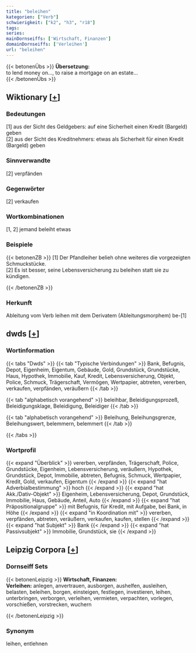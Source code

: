 ```yaml
---
title: "beleihen"
kategorien: ["Verb"]
schwierigkeit: ["k2", "h3", "r18"]
tags:
series:
mainDornseiffs: ['Wirtschaft, Finanzen']
domainDornseiffs: ['Verleihen']
url: "beleihen"
---
```


{{< betonenÜbs >}}
**Übersetzung:**  
to lend money on..., to raise a mortgage on an estate...  
{{< /betonenÜbs >}}

## Wiktionary [[+](https://de.wiktionary.org/wiki/beleihen)]

### Bedeutungen
[1] aus der Sicht des Geldgebers: auf eine Sicherheit einen Kredit (Bargeld) geben  
[2] aus der Sicht des Kreditnehmers: etwas als Sicherheit für einen Kredit (Bargeld) geben  

### Sinnverwandte
[2] verpfänden  

### Gegenwörter
[2] verkaufen  

### Wortkombinationen
[1, 2] jemand beleiht etwas  

### Beispiele
{{< betonenZB >}}
[1] Der Pfandleiher belieh ohne weiteres die vorgezeigten Schmuckstücke.  
[2] Es ist besser, seine Lebensversicherung zu beleihen statt sie zu kündigen.  

{{< /betonenZB >}}
### Herkunft
Ableitung vom Verb leihen mit dem Derivatem (Ableitungsmorphem) be-[1]  



## dwds [[+](https://www.dwds.de/wb/beleihen)]

### Wortinformation
{{< tabs "Dwds" >}}
{{< tab "Typische Verbindungen" >}}
Bank, Befugnis, Depot, Eigenheim, Eigentum, Gebäude, Gold, Grundstück, Grundstücke, Haus, Hypothek, Immobilie, Kauf, Kredit, Lebensversicherung, Objekt, Police, Schmuck, Trägerschaft, Vermögen, Wertpapier, abtreten, vererben, verkaufen, verpfänden, veräußern
{{< /tab >}}

{{< tab "alphabetisch vorangehend" >}}
beleihbar, Beleidigungsprozeß, Beleidigungsklage, Beleidigung, Beleidiger
{{< /tab >}}

{{< tab "alphabetisch vorangehend" >}}
Beleihung, Beleihungsgrenze, Beleihungswert, belemmern, belemmert
{{< /tab >}}

{{< /tabs >}}

### Wortprofil
{{< expand "Überblick" >}} vererben, verpfänden, Trägerschaft, Police, Grundstücke, Eigenheim, Lebensversicherung, veräußern, Hypothek, Grundstück, Depot, Immobilie, abtreten, Befugnis, Schmuck, Wertpapier, Kredit, Gold, verkaufen, Eigentum {{< /expand >}}
{{< expand "hat Adverbialbestimmung" >}} hoch {{< /expand >}}
{{< expand "hat Akk./Dativ-Objekt" >}} Eigenheim, Lebensversicherung, Depot, Grundstück, Immobilie, Haus, Gebäude, Anteil, Auto {{< /expand >}}
{{< expand "hat Präpositionalgruppe" >}} mit Befugnis, für Kredit, mit Aufgabe, bei Bank, in Höhe {{< /expand >}}
{{< expand "in Koordination mit" >}} vererben, verpfänden, abtreten, veräußern, verkaufen, kaufen, stellen {{< /expand >}}
{{< expand "hat Subjekt" >}} Bank {{< /expand >}}
{{< expand "hat Passivsubjekt" >}} Immobilie, Grundstück, sie {{< /expand >}}

## Leipzig Corpora [[+](https://corpora.uni-leipzig.de/en/res?word=beleihen&corpusId=deu_newscrawl-public_2018)]

### Dornseiff Sets
{{< betonenLeipzig >}}
**Wirtschaft, Finanzen:**  
**Verleihen:** anlegen, anvertrauen, ausborgen, aushelfen, ausleihen, belasten, beleihen, borgen, einsteigen, festlegen, investieren, leihen, unterbringen, verborgen, verleihen, vermieten, verpachten, vorlegen, vorschießen, vorstrecken, wuchern  

{{< /betonenLeipzig >}}

### Synonym
leihen, entlehnen

